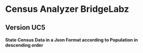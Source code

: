 # Census Analyzer BridgeLabz
## Version UC5
#### State Census Data in a Json Format according to Population in descending order
